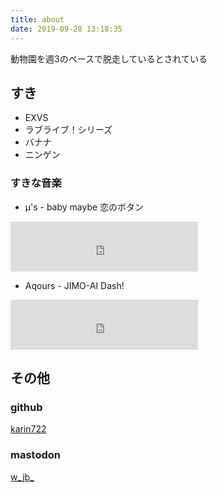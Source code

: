 ```yaml
---
title: about
date: 2019-09-28 13:18:35
---
```

動物園を週3のペースで脱走しているとされている

## すき
- EXVS
- ラブライブ！シリーズ
- バナナ
- ニンゲン

### すきな音楽
- μ's - baby maybe 恋のボタン
<iframe src="https://open.spotify.com/embed/track/4kRSDpXKE1JtzdWdpy2ePM" width="300" height="80" frameborder="0" allowtransparency="true" allow="encrypted-media"></iframe>

- Aqours - JIMO-AI Dash!
<iframe src="https://open.spotify.com/embed/track/3UoWB25H7bsEjB622Caz2s" width="300" height="80" frameborder="0" allowtransparency="true" allow="encrypted-media"></iframe>

## その他
### github
[karin722](https://github.com/karin722)

### mastodon
[w_jb_](https://mstdn.maud.io/@w_jb_)